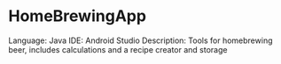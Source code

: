 # HomeBrewingApp
  Language: Java
  IDE: Android Studio
  Description: Tools for homebrewing beer, includes calculations and a recipe creator and storage

